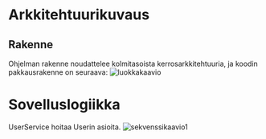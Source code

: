 # Arkkitehtuurikuvaus

## Rakenne

Ohjelman rakenne noudattelee kolmitasoista kerrosarkkitehtuuria, ja koodin pakkausrakenne on seuraava:
![luokkakaavio](http://yuml.me/e86044af.png)

# Sovelluslogiikka

UserService hoitaa Userin asioita.
![sekvenssikaavio1](http://yuml.me/345b7cbd.png)